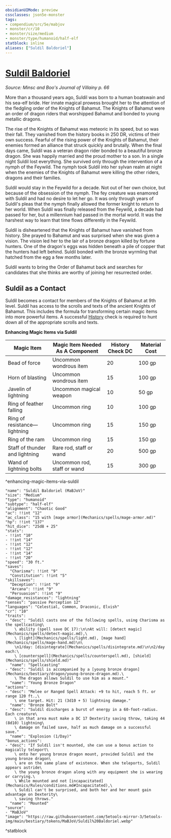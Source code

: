 ```yaml
---
obsidianUIMode: preview
cssclasses: json5e-monster
tags:
- compendium/src/5e/mabjov
- monster/cr/10
- monster/size/medium
- monster/type/humanoid/half-elf
statblock: inline
aliases: ["Suldil Baldoriel"]
---
```

# [Suldil Baldoriel](Mechanics\bestiary\npc/suldil-baldoriel-mabjov.md)
*Source: Minsc and Boo's Journal of Villainy p. 66*  

More than a thousand years ago, Suldil was born to a human boatswain and his sea-elf bride. Her innate magical prowess brought her to the attention of the fledgling order of the Knights of Bahamut. The Knights of Bahamut were an order of dragon riders that worshipped Bahamut and bonded to young metallic dragons.

The rise of the Knights of Bahamut was meteoric in its speed, but so was their fall. They vanished from the history books in 250 DR, victims of their own success. Fearful of the rising power of the Knights of Bahamut, their enemies formed an alliance that struck quickly and brutally. When the final days came, Suldil was a veteran dragon rider bonded to a beautiful bronze dragon. She was happily married and the proud mother to a son. In a single night Suldil lost everything. She survived only through the intervention of a nymph of the Feywild. The nymph took Suldil into her sylvan realm at night when the enemies of the Knights of Bahamut were killing the other riders, dragons and their families.

Suldil would stay in the Feywild for a decade. Not out of her own choice, but because of the obsession of the nymph. The fey creature was enamored with Suldil and had no desire to let her go. It was only through years of Suldil's pleas that the nymph finally allowed the former knight to return to her world. When Suldil was finally released from the Feywild, a decade had passed for her, but a millennium had passed in the mortal world. It was the harshest way to learn that time flows differently in the Feywild.

Suldil is disheartened that the Knights of Bahamut have vanished from history. She prayed to Bahamut and was surprised when she was given a vision. The vision led her to the lair of a bronze dragon killed by fortune hunters. One of the dragon's eggs was hidden beneath a pile of copper that the hunters had left behind. Suldil bonded with the bronze wyrmling that hatched from the egg a few months later.

Suldil wants to bring the Order of Bahamut back and searches for candidates that she thinks are worthy of joining her resurrected order.

## Suldil as a Contact

Suldil becomes a contact for members of the Knights of Bahamut at 9th level. Suldil has access to the scrolls and texts of the ancient Knights of Bahamut. This includes the formula for transforming certain magic items into more powerful items. A successful [History](Mechanics/Rules/skills.md#History) check is required to hunt down all of the appropriate scrolls and texts.

**Enhancing Magic Items via Suldil**

| Magic Item | Magic Item Needed As A Component | History Check DC | Material Cost |
|------------|----------------------------------|------------------|---------------|
| Bead of force | Uncommon wondrous item | 20 | 100 gp |
| Horn of blasting | Uncommon wondrous item | 15 | 100 gp |
| Javelin of lightning | Uncommon magical weapon | 10 | 50 gp |
| Ring of feather falling | Uncommon ring | 10 | 100 gp |
| Ring of resistance—lightning | Uncommon ring | 15 | 150 gp |
| Ring of the ram | Uncommon ring | 15 | 150 gp |
| Staff of thunder and lightning | Rare rod, staff or wand | 20 | 500 gp |
| Wand of lightning bolts | Uncommon rod, staff or wand | 15 | 300 gp |
^enhancing-magic-items-via-suldil

```statblock
"name": "Suldil Baldoriel (MaBJoV)"
"size": "Medium"
"type": "humanoid"
"subtype": "half-elf"
"alignment": "Chaotic Good"
"ac": !!int "12"
"ac_class": "15 with [mage armor](Mechanics/spells/mage-armor.md)"
"hp": !!int "137"
"hit_dice": "25d8 + 25"
"stats":
- !!int "10"
- !!int "14"
- !!int "12"
- !!int "12"
- !!int "14"
- !!int "20"
"speed": "30 ft."
"saves":
  "Charisma": !!int "9"
  "Constitution": !!int "5"
"skillsaves":
  "Deception": !!int "9"
  "Arcana": !!int "9"
  "Persuasion": !!int "9"
"damage_resistances": "lightning"
"senses": "passive Perception 12"
"languages": "Celestial, Common, Draconic, Elvish"
"cr": "10"
"traits":
- "desc": "Suldil casts one of the following spells, using Charisma as the spellcasting\
    \ ability (spell save DC 17):\n\nAt will: [detect magic](Mechanics/spells/detect-magic.md),\
    \ [light](Mechanics/spells/light.md), [mage hand](Mechanics/spells/mage-hand.md)\n\
    \n1/day: [disintegrate](Mechanics/spells/disintegrate.md)\n\n2/day each:\
    \ [counterspell](Mechanics/spells/counterspell.md), [shield](Mechanics/spells/shield.md)"
  "name": "Spellcasting"
- "desc": "Suldil is accompanied by a [young bronze dragon](Mechanics/bestiary/dragon/young-bronze-dragon.md).\
    \ The dragon allows Suldil to use him as a mount."
  "name": "Young Bronze Dragon"
"actions":
- "desc": "Melee or Ranged Spell Attack: +9 to hit, reach 5 ft. or range 120 ft.,\
    \ one target. Hit: 21 (3d10 + 5) lightning damage."
  "name": "Bronze Bolt"
- "desc": "Suldil discharges a burst of energy in a 60-foot-radius. Each creature\
    \ in that area must make a DC 17 Dexterity saving throw, taking 44 (8d10) lightning\
    \ damage on failed save, half as much damage on a successful save."
  "name": "Explosion (1/Day)"
"bonus_actions":
- "desc": "If Suldil isn't mounted, she can use a bonus action to magically teleport\
    \ onto her young bronze dragon mount, provided Suldil and the young bronze dragon\
    \ are on the same plane of existence. When she teleports, Suldil appears astride\
    \ the young bronze dragon along with any equipment she is wearing or carrying.\
    \ While mounted and not [incapacitated](Mechanics/Rules/conditions.md#Incapacitated),\
    \ Suldil can't be surprised, and both her and her mount gain advantage on Dexterity\
    \ saving throws."
  "name": "Mounted"
"source":
- "MaBJoV"
"image": "https://raw.githubusercontent.com/5etools-mirror-3/5etools-img/main/bestiary/tokens/MaBJoV/Suldil%20Baldoriel.webp"
```
^statblock